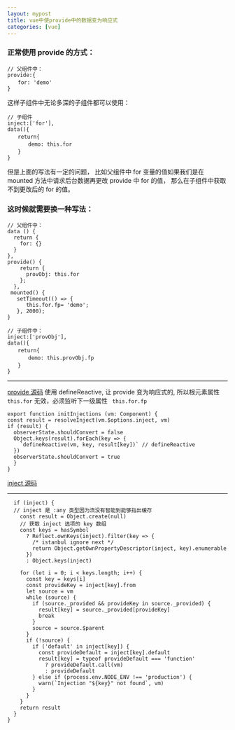 ```yaml
---
layout: mypost
title: vue中使provide中的数据变为响应式
categories: [vue]
---
```


### 正常使用 provide 的方式：

```
// 父组件中：
provide:{
　　for: 'demo'
}
```

这样子组件中无论多深的子组件都可以使用：

```
// 子组件
inject:['for'],
data(){
　　return{
　　　　demo: this.for
　　}
}
```

但是上面的写法有一定的问题，
比如父组件中 for 变量的值如果我们是在 mounted 方法中请求后台数据再更改 provide 中 for 的值，
那么在子组件中获取不到更改后的 for 的值。

### 这时候就需要换一种写法：

```
// 父组件中：
data () {
  return {
    for: {}
  }
},
provide() {
    return {
      provObj: this.for
    };
  },
 mounted() {
   setTimeout(() => {
      this.for.fp= 'demo';
   }, 2000);
}
```

```
// 子组件中：
inject:['provObj'],
data(){
　　return{
　　　　demo: this.provObj.fp
　　}
}
```

---

[provide 源码](@previous)
使用 defineReactive, 让 provide 变为响应式的, 所以根元素属性 `this.for` 无效，必须监听下一级属性 ` this.for.fp`

```
export function initInjections (vm: Component) {
const result = resolveInject(vm.$options.inject, vm)
if (result) {
  observerState.shouldConvert = false
  Object.keys(result).forEach(key => {
    `defineReactive(vm, key, result[key])` // defineReactive
  })
  observerState.shouldConvert = true
  }
}

```

[inject 源码](@previous)

---

```export function resolveInject (inject: any, vm: Component): ?Object {
  if (inject) {
  // inject 是 :any 类型因为流没有智能到能够指出缓存
    const result = Object.create(null)
    // 获取 inject 选项的 key 数组
    const keys = hasSymbol
      ? Reflect.ownKeys(inject).filter(key => {
        /* istanbul ignore next */
        return Object.getOwnPropertyDescriptor(inject, key).enumerable
      })
      : Object.keys(inject)

    for (let i = 0; i < keys.length; i++) {
      const key = keys[i]
      const provideKey = inject[key].from
      let source = vm
      while (source) {
        if (source._provided && provideKey in source._provided) {
          result[key] = source._provided[provideKey]
          break
        }
        source = source.$parent
      }
      if (!source) {
        if ('default' in inject[key]) {
          const provideDefault = inject[key].default
          result[key] = typeof provideDefault === 'function'
            ? provideDefault.call(vm)
            : provideDefault
        } else if (process.env.NODE_ENV !== 'production') {
          warn(`Injection "${key}" not found`, vm)
        }
      }
    }
    return result
  }
}
```
